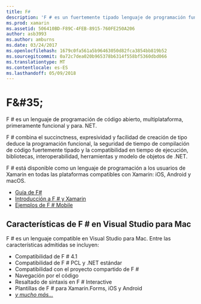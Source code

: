 ```yaml
---
title: F#
description: 'F # es un fuertemente tipado lenguaje de programación funcional diseñado para ejecutarse en .NET'
ms.prod: xamarin
ms.assetid: 506410BD-F89C-4FEB-8915-760FE250A206
author: asb3993
ms.author: amburns
ms.date: 03/24/2017
ms.openlocfilehash: 1679c0fa561a5b96463050d82fca3854bb819b52
ms.sourcegitcommit: 0a72c7dea020b965378b6314f558bf5360dbd066
ms.translationtype: MT
ms.contentlocale: es-ES
ms.lasthandoff: 05/09/2018
---
```

# <a name="f35"></a>F&AMP;#35;

F # es un lenguaje de programación de código abierto, multiplataforma, primeramente funcional y para. NET.

F # combina el succinctness, expresividad y facilidad de creación de tipo deduce la programación funcional, la seguridad de tiempo de compilación de código fuertemente tipado y la compatibilidad en tiempo de ejecución, bibliotecas, interoperabilidad, herramientas y modelo de objetos de .NET.

F # está disponible como un lenguaje de programación a los usuarios de Xamarin en todas las plataformas compatibles con Xamarin: iOS, Android y macOS.

- [Guía de F#](https://docs.microsoft.com/dotnet/fsharp/)
- [Introducción a F # y Xamarin](overview.md)
- [Ejemplos de F # Mobile](samples.md)

## <a name="f-features-in-visual-studio-for-mac"></a>Características de F # en Visual Studio para Mac

F # es un lenguaje compatible en Visual Studio para Mac. Entre las características admitidas se incluyen:

- Compatibilidad de F # 4.1
- Compatibilidad de F # PCL y .NET estándar
- Compatibilidad con el proyecto compartido de F #
- Navegación por el código
- Resaltado de sintaxis en F # Interactive
- Plantillas de F # para Xamarin.Forms, iOS y Android
- [*y mucho más...*](https://developer.xamarin.com/releases/studio/xamarin.studio_6.0/xamarin.studio_6.0/#F_Enhancements)
